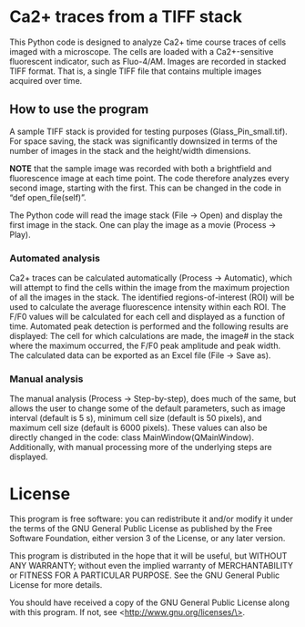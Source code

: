 # Ca2+ traces from a TIFF stack

This Python code is designed to analyze Ca2+ time course traces of cells imaged with a microscope. The cells are loaded with a Ca2+-sensitive fluorescent indicator, such as Fluo-4/AM. Images are recorded in stacked TIFF format. That is, a single TIFF file that contains multiple images acquired over time.

## How to use the program

A sample TIFF stack is provided for testing purposes (Glass_Pin_small.tif). For space saving, the stack was significantly downsized in terms of the number of images in the stack and the height/width dimensions.

**NOTE** that the sample image was recorded with both a brightfield and fluorescence image at each time point. The code therefore analyzes every second image, starting with the first. This can be changed in the code in “def open_file(self)”. 

The Python code will read the image stack (File -\> Open) and display the first image in the stack. One can play the image as a movie (Process -\> Play).

### Automated analysis

Ca2+ traces can be calculated automatically (Process -\> Automatic), which will attempt to find the cells within the image from the maximum projection of all the images in the stack. The identified regions-of-interest (ROI) will be used to calculate the average fluorescence intensity within each ROI. The F/F0 values will be calculated for each cell and displayed as a function of time. Automated peak detection is performed and the following results are displayed: The cell for which calculations are made, the image\# in the stack where the maximum occurred, the F/F0 peak amplitude and peak width. The calculated data can be exported as an Excel file (File -\> Save as).

### Manual analysis

The manual analysis (Process -\> Step-by-step), does much of the same, but allows the user to change some of the default parameters, such as image interval (default is 5 s), minimum cell size (default is 50 pixels), and maximum cell size (default is 6000 pixels). These values can also be directly changed in the code: class MainWindow(QMainWindow). Additionally, with manual processing more of the underlying steps are displayed.

# License

This program is free software: you can redistribute it and/or modify it under the terms of the GNU General Public License as published by the Free Software Foundation, either version 3 of the License, or any later version.

This program is distributed in the hope that it will be useful, but WITHOUT ANY WARRANTY; without even the implied warranty of MERCHANTABILITY or FITNESS FOR A PARTICULAR PURPOSE. See the GNU General Public License for more details.

You should have received a copy of the GNU General Public License along with this program. If not, see \<http://www.gnu.org/licenses/\>.

